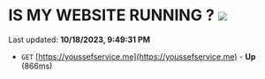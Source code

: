 # IS MY WEBSITE RUNNING ? [![](https://img.shields.io/static/v1?label=Sponsor&message=%E2%9D%A4&logo=GitHub&color=%23fe8e86)](https://github.com/sponsors/<username>)

Last updated: **10/18/2023, 9:49:31 PM**

- `GET` [https://youssefservice.me](https://youssefservice.me) - **Up** (866ms)
